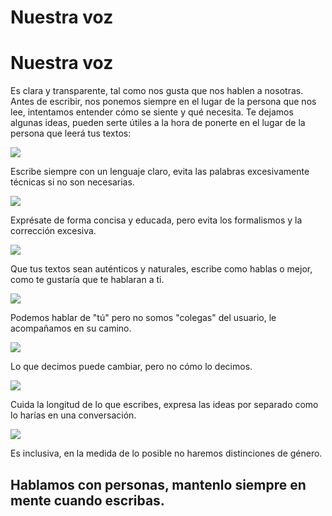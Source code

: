 # Nuestra voz

<h1 class="big-title">Nuestra voz</h1>

Es clara y transparente, tal como nos gusta que nos hablen a nosotras. Antes de escribir, nos ponemos siempre en el lugar de la persona que nos lee, intentamos entender cómo se siente y qué necesita. Te dejamos algunas ideas, pueden serte útiles a la hora de ponerte en el lugar de la persona que leerá tus textos:


<div class="item-list">
  <div class="block-image">
    <img src="http://thonet.realized.es/doc/img/brand/voice-and-tone/lenguaje-claro@2x.png"/>
  </div>
  <div class="block-title">
    <p>Escribe siempre con un lenguaje claro, evita las palabras excesivamente técnicas si no son necesarias.<p>
  </div>
 </div>

 <div class="item-list">
   <div class="block-image">
    <img src="http://thonet.realized.es/doc/img/brand/voice-and-tone/lenguaje-conciso@2x.png"/>
   </div>
   <div class="block-title">
     <p>Exprésate de forma concisa y educada, pero evita los formalismos y la corrección excesiva.<p>
   </div>
  </div>

  <div class="item-list">
    <div class="block-image">
      <img src="http://thonet.realized.es/doc/img/brand/voice-and-tone/lenguaje-autentico@2x.png"/>
    </div>
    <div class="block-title">
      <p>Que tus textos sean auténticos y naturales, escribe como hablas o mejor, como te gustaría que te hablaran a ti.<p>
    </div>
   </div>

   <div class="item-list">
     <div class="block-image">
      <img src="http://thonet.realized.es/doc/img/brand/voice-and-tone/lenguaje-no-somos-iguales@2x.png"/>
     </div>
     <div class="block-title">
       <p>Podemos hablar de "tú" pero no somos "colegas" del usuario, le acompañamos en su camino.<p>
     </div>
    </div>

  <div class="item-list">
    <div class="block-image">
      <img src="http://thonet.realized.es/doc/img/brand/voice-and-tone/lenguaje-como-lo-decimos@2x.png"/>
    </div>
    <div class="block-title">
      <p>Lo que decimos puede cambiar, pero no cómo lo decimos.<p>
    </div>
   </div>

   <div class="item-list">
     <div class="block-image">
      <img src="http://thonet.realized.es/doc/img/brand/voice-and-tone/lenguaje-logitud@2x.png"/>
     </div>
     <div class="block-title">
       <p>Cuida la longitud de lo que escribes, expresa las ideas por separado como lo harías en una conversación.<p>
     </div>
    </div>
    <div class="item-list">
      <div class="block-image">
        <img src="http://thonet.realized.es/doc/img/brand/voice-and-tone/lenguaje-no-genero@2x.png"/>
      </div>
      <div class="block-title">
        <p>Es inclusiva, en la medida de lo posible no haremos distinciones de género.<p>
      </div>
     </div>
<h2 class="big-title red">Hablamos con personas, mantenlo siempre en mente cuando escribas.</h2>
